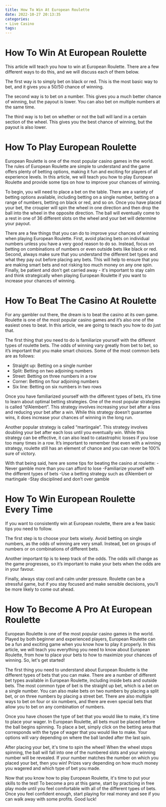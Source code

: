 ```yaml
---
title: How To Win At European Roulette 
date: 2022-10-27 20:13:35
categories:
- Live Casino
tags:
---
```



#  How To Win At European Roulette 

This article will teach you how to win at European Roulette. There are a few different ways to do this, and we will discuss each of them below.

The first way is to simply bet on black or red. This is the most basic way to bet, and it gives you a 50/50 chance of winning.

The second way is to bet on a number. This gives you a much better chance of winning, but the payout is lower. You can also bet on multiple numbers at the same time.

The third way is to bet on whether or not the ball will land in a certain section of the wheel. This gives you the best chance of winning, but the payout is also lower.

#  How To Play European Roulette 

European Roulette is one of the most popular casino games in the world. The rules of European Roulette are simple to understand and the game offers plenty of betting options, making it fun and exciting for players of all experience levels. In this article, we will teach you how to play European Roulette and provide some tips on how to improve your chances of winning.

To begin, you will need to place a bet on the table. There are a variety of betting options available, including betting on a single number, betting on a range of numbers, betting on black or red, and so on. Once you have placed your bet, the croupier will spin the wheel in one direction and then drop the ball into the wheel in the opposite direction. The ball will eventually come to a rest in one of 36 different slots on the wheel and your bet will determine your payout.

There are a few things that you can do to improve your chances of winning when playing European Roulette. First, avoid placing bets on individual numbers unless you have a very good reason to do so. Instead, focus on betting on combinations of numbers or even outside bets like black or red. Second, always make sure that you understand the different bet types and what they pay out before placing any bets. This will help to ensure that you are making smart bets and not risking too much money on any one spin. Finally, be patient and don't get carried away - it's important to stay calm and think strategically when playing European Roulette if you want to increase your chances of winning.

#  How To Beat The Casino At Roulette 

For any gambler out there, the dream is to beat the casino at its own game. Roulette is one of the most popular casino games and it’s also one of the easiest ones to beat. In this article, we are going to teach you how to do just that.

The first thing that you need to do is familiarize yourself with the different types of roulette bets. The odds of winning vary greatly from bet to bet, so it’s important that you make smart choices. Some of the most common bets are as follows:

- Straight up: Betting on a single number
- Split: Betting on two adjoining numbers
- Street: Betting on three numbers in a row
- Corner: Betting on four adjoining numbers
- Six line: Betting on six numbers in two rows

Once you have familiarized yourself with the different types of bets, it’s time to learn about optimal betting strategies. One of the most popular strategies is called “d’Alembert”. This strategy involves increasing your bet after a loss and reducing your bet after a win. While this strategy doesn’t guarantee wins, it does increase your chances of winning in the long run.

Another popular strategy is called “martingale”. This strategy involves doubling your bet after each loss until you eventually win. While this strategy can be effective, it can also lead to catastrophic losses if you lose too many times in a row. It’s important to remember that even with a winning strategy, roulette still has an element of chance and you can never be 100% sure of victory.

With that being said, here are some tips for beating the casino at roulette: 
-Never gamble more than you can afford to lose 
-Familiarize yourself with the different types of bets 
-Use a betting strategy such as d’Alembert or martingale 
-Stay disciplined and don’t over gamble

#  How To Win European Roulette Every Time 

If you want to consistently win at European roulette, there are a few basic tips you need to follow. 

The first step is to choose your bets wisely. Avoid betting on single numbers, as the odds of winning are very small. Instead, bet on groups of numbers or on combinations of different bets. 

Another important tip is to keep track of the odds. The odds will change as the game progresses, so it’s important to make your bets when the odds are in your favour. 

Finally, always stay cool and calm under pressure. Roulette can be a stressful game, but if you stay focused and make sensible decisions, you’ll be more likely to come out ahead.

#  How To Become A Pro At European Roulette

European Roulette is one of the most popular casino games in the world. Played by both beginner and experienced players, European Roulette can be a fun and exciting game when you know how to play it properly. In this article, we will teach you everything you need to know about European Roulette, from how to place your bets to how to maximize your chances of winning. So, let's get started!

The first thing you need to understand about European Roulette is the different types of bets that you can make. There are a number of different bet types available in European Roulette, including inside bets and outside bets. The most common type of bet is the straight up bet, which is a bet on a single number. You can also make bets on two numbers by placing a split bet, or on three numbers by placing a street bet. There are also multiple ways to bet on four or six numbers, and there are even special bets that allow you to bet on any combination of numbers.

Once you have chosen the type of bet that you would like to make, it's time to place your wager. In European Roulette, all bets must be placed before the ball begins spinning. To place a bet, simply click on the betting area that corresponds with the type of wager that you would like to make. Your options will vary depending on where the ball landed after the last spin.

After placing your bet, it's time to spin the wheel! When the wheel stops spinning, the ball will fall into one of the numbered slots and your winning number will be revealed. If your number matches the number on which you placed your bet, then you win! Prizes vary depending on how much money you wagered and which type of bet you made.

Now that you know how to play European Roulette, it's time to put your skills to the test! To become a pro at this game, start by practicing in free play mode until you feel comfortable with all of the different types of bets. Once you feel confident enough, start playing for real money and see if you can walk away with some profits. Good luck!